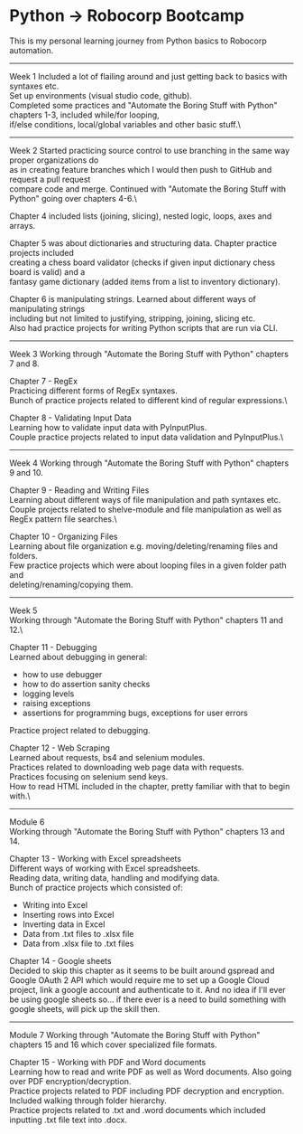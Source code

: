 # Python -> Robocorp Bootcamp

This is my personal learning journey from Python basics to Robocorp automation.

------

Week 1
Included a lot of flailing around and just getting back to basics with syntaxes etc.\
Set up environments (visual studio code, github).\
Completed some practices and "Automate the Boring Stuff with Python" chapters 1-3, included while/for looping, \
if/else conditions, local/global variables and other basic stuff.\

------

Week 2
Started practicing source control to use branching in the same way proper organizations do \
as in creating feature branches which I would then push to GitHub and request a pull request \
compare code and merge. Continued with "Automate the Boring Stuff with Python" going over chapters 4-6.\

Chapter 4 included lists (joining, slicing), nested logic, loops, axes and arrays.

Chapter 5 was about dictionaries and structuring data. Chapter practice projects included \
creating a chess board validator (checks if given input dictionary chess board is valid) and a \
fantasy game dictionary (added items from a list to inventory dictionary).

Chapter 6 is manipulating strings. Learned about different ways of manipulating strings \
including but not limited to justifying, stripping, joining, slicing etc.\
Also had practice projects for writing Python scripts that are run via CLI.

------

Week 3
Working through "Automate the Boring Stuff with Python" chapters 7 and 8.

Chapter 7 - RegEx\
Practicing different forms of RegEx syntaxes.\
Bunch of practice projects related to different kind of regular expressions.\

Chapter 8 - Validating Input Data\
Learning how to validate input data with PyInputPlus.\
Couple practice projects related to input data validation and PyInputPlus.\

------

Week 4
Working through "Automate the Boring Stuff with Python" chapters 9 and 10.

Chapter 9 - Reading and Writing Files\
Learning about different ways of file manipulation and path syntaxes etc.\
Couple projects related to shelve-module and file manipulation as well as RegEx pattern file searches.\

Chapter 10 - Organizing Files\
Learning about file organization e.g. moving/deleting/renaming files and folders.\
Few practice projects which were about looping files in a given folder path and \
deleting/renaming/copying them.

------

Week 5\
Working through "Automate the Boring Stuff with Python" chapters 11 and 12.\

Chapter 11 - Debugging\
Learned about debugging in general:
- how to use debugger
- how to do assertion sanity checks
- logging levels
- raising exceptions
- assertions for programming bugs, exceptions for user errors

Practice project related to debugging.

Chapter 12 - Web Scraping\
Learned about requests, bs4 and selenium modules.\
Practices related to downloading web page data with requests.\
Practices focusing on selenium send keys.\
How to read HTML included in the chapter, pretty familiar with that to begin with.\

------

Module 6\
Working through "Automate the Boring Stuff with Python" chapters 13 and 14.

Chapter 13 - Working with Excel spreadsheets\
Different ways of working with Excel spreadsheets.\
Reading data, writing data, handling and modifying data.\
Bunch of practice projects which consisted of:
- Writing into Excel
- Inserting rows into Excel
- Inverting data in Excel
- Data from .txt files to .xlsx file
- Data from .xlsx file to .txt files

Chapter 14 - Google sheets\
Decided to skip this chapter as it seems to be built around gspread and Google OAuth 2 API which would require me to set up a Google Cloud project, link a google account and authenticate to it. And no idea if I'll ever be using google sheets so... if there ever is a need to build something with google sheets, will pick up the skill then.

------

Module 7
Working through "Automate the Boring Stuff with Python" chapters 15 and 16 which cover specialized file formats.

Chapter 15 - Working with PDF and Word documents\
Learning how to read and write PDF as well as Word documents. Also going over PDF encryption/decryption.\
Practice projects related to PDF including PDF decryption and encryption. Included walking through folder hierarchy.\
Practice projects related to .txt and .word documents which included inputting .txt file text into .docx.
